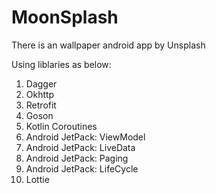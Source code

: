 # MoonSplash
There is an wallpaper android app by Unsplash

Using liblaries as below:
1. Dagger
2. Okhttp
3. Retrofit
4. Goson
5. Kotlin Coroutines
6. Android JetPack: ViewModel
7. Android JetPack: LiveData
8. Android JetPack: Paging
9. Android JetPack: LifeCycle
10. Lottie

